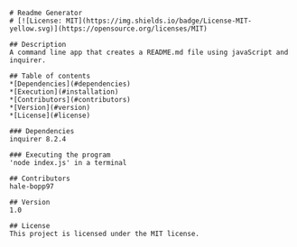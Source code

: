 
    
    # Readme Generator
    # [![License: MIT](https://img.shields.io/badge/License-MIT-yellow.svg)](https://opensource.org/licenses/MIT)

    ## Description
    A command line app that creates a README.md file using javaScript and inquirer.

    ## Table of contents
    *[Dependencies](#dependencies)
    *[Execution](#installation)
    *[Contributors](#contributors)
    *[Version](#version)
    *[License](#license)

    ### Dependencies
    inquirer 8.2.4

    ### Executing the program
    'node index.js' in a terminal

    ## Contributors
    hale-bopp97 
    
    ## Version
    1.0
    
    ## License
    This project is licensed under the MIT license.